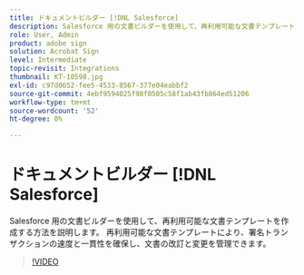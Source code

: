 ```yaml
---
title: ドキュメントビルダー [!DNL Salesforce]
description: Salesforce 用の文書ビルダーを使用して、再利用可能な文書テンプレートを作成する方法を説明します。
role: User, Admin
product: adobe sign
solution: Acrobat Sign
level: Intermediate
topic-revisit: Integrations
thumbnail: KT-10598.jpg
exl-id: c97d0652-fee5-4533-8567-377e04eabbf2
source-git-commit: 4ebf9594025f98f0505c58f1ab43fb864ed51206
workflow-type: tm+mt
source-wordcount: '52'
ht-degree: 0%

---
```


# ドキュメントビルダー [!DNL Salesforce]

Salesforce 用の文書ビルダーを使用して、再利用可能な文書テンプレートを作成する方法を説明します。 再利用可能な文書テンプレートにより、署名トランザクションの速度と一貫性を確保し、文書の改訂と変更を管理できます。

>[!VIDEO](https://video.tv.adobe.com/v/3409414?quality=12&learn=on&hidetitle=true)
